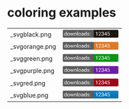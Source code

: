 # coloring examples

<table>
  <tr>
    <td>_svgblack.png</td>
    <td><img src="https://raw.githubusercontent.com/zuckungtest/statistics/master/pics/_expl_svgblack.png" width="130" height="20"></td>
  </tr>
  <tr>
    <td>_svgorange.png</td>
    <td><img src="https://raw.githubusercontent.com/zuckungtest/statistics/master/pics/_expl_svgorange.png" width="130" height="20"></td>
  </tr>
  <tr>
    <td>_svggreen.png</td>
    <td><img src="https://raw.githubusercontent.com/zuckungtest/statistics/master/pics/_expl_svggreen.png" width="130" height="20"></td>
  </tr>
  <tr>
    <td>_svgpurple.png</td>
    <td><img src="https://raw.githubusercontent.com/zuckungtest/statistics/master/pics/_expl_svgpurple.png" width="130" height="20"></td>
  </tr>
  <tr>
    <td>_svgred.png</td>
    <td><img src="https://raw.githubusercontent.com/zuckungtest/statistics/master/pics/_expl_svgred.png" width="130" height="20"></td>
  </tr>
  <tr>
    <td>_svgblue.png</td>
    <td><img src="https://raw.githubusercontent.com/zuckungtest/statistics/master/pics/_expl_svgblue.png" width="130" height="20"></td>
  </tr>
</table>